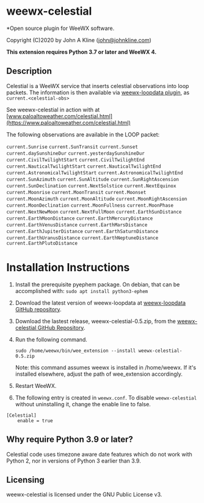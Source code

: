 # weewx-celestial
*Open source plugin for WeeWX software.

Copyright (C)2020 by John A Kline (john@johnkline.com)

**This extension requires Python 3.7 or later and WeeWX 4.**


## Description

Celestial is a WeeWX service that inserts celestial observations into loop packets.
The information is then available via
[weewx-loopdata plugin](https://github.com/chaunceygardiner/weewx-loopdata), as `current.<celestial-obs>`

See weewx-celestial in action with at
[www.paloaltoweather.com/celestial.html](https://www.paloaltoweather.com/celestial.html)

The following observations are available in the LOOP packet:

`current.Sunrise`
`current.SunTransit`
`current.Sunset`
`current.daySunshineDur`
`current.yesterdaySunshineDur`
`current.CivilTwilightStart`
`current.CivilTwilightEnd`
`current.NauticalTwilightStart`
`current.NauticalTwilightEnd`
`current.AstronomicalTwilightStart`
`current.AstronomicalTwilightEnd`
`current.SunAzimuth`
`current.SunAltitude`
`current.SunRightAscension`
`current.SunDeclination`
`current.NextSolstice`
`current.NextEquinox`
`current.Moonrise`
`current.MoonTransit`
`current.Moonset`
`current.MoonAzimuth`
`current.MoonAltitude`
`current.MoonRightAscension`
`current.MoonDeclination`
`current.MoonFullness`
`current.MoonPhase`
`current.NextNewMoon`
`current.NextFullMoon`
`current.EarthSunDistance`
`current.EarthMoonDistance`
`current.EarthMercuryDistance`
`current.EarthVenusDistance`
`current.EarthMarsDistance`
`current.EarthJupiterDistance`
`current.EarthSaturnDistance`
`current.EarthUranusDistance`
`current.EarthNeptuneDistance`
`current.EarthPlutoDistance`

# Installation Instructions

1. Install the prerequisite pyephem package.  On debian, that can be accomplished with:
   `sudo apt install python3-ephem` 

1. Download the latest version of weewx-loopdata at
   [weewx-loopdata GitHub repository](https://github.com/chaunceygardiner/weewx-loopdata).

1. Download the lastest release, weewx-celestial-0.5.zip, from the
   [weewx-celestial GitHub Repository](https://github.com/chaunceygardiner/weewx-celestial).

1. Run the following command.

   `sudo /home/weewx/bin/wee_extension --install weewx-celestial-0.5.zip`

   Note: this command assumes weewx is installed in /home/weewx.  If it's installed
   elsewhere, adjust the path of wee_extension accordingly.

1. Restart WeeWX.

1. The following entry is created in `weewx.conf`.  To disable `weewx-celestial` without
   uninstalling it, change the enable line to false.
```
[Celestial]
    enable = true
```


## Why require Python 3.9 or later?

Celestial code uses timezone aware date features which do not work with Python 2, nor in
versions of Python 3 earlier than 3.9.


## Licensing

weewx-celestial is licensed under the GNU Public License v3.
